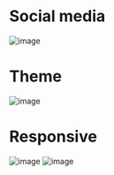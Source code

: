 # Social media


![image](https://github.com/ktshglsm/social-media/assets/80331504/69a27124-e678-424b-9ded-e12ae0711d3f)
# Theme

![image](https://github.com/ktshglsm/social-media/assets/80331504/26ce5a13-c481-41b1-a147-4df28939e9ae)
# Responsive
![image](https://github.com/ktshglsm/social-media/assets/80331504/15c55dba-22ab-4ee9-98bd-b9bca4b35296)
![image](https://github.com/ktshglsm/social-media/assets/80331504/c22b6740-c45f-41cc-804b-63bc686d895e)

